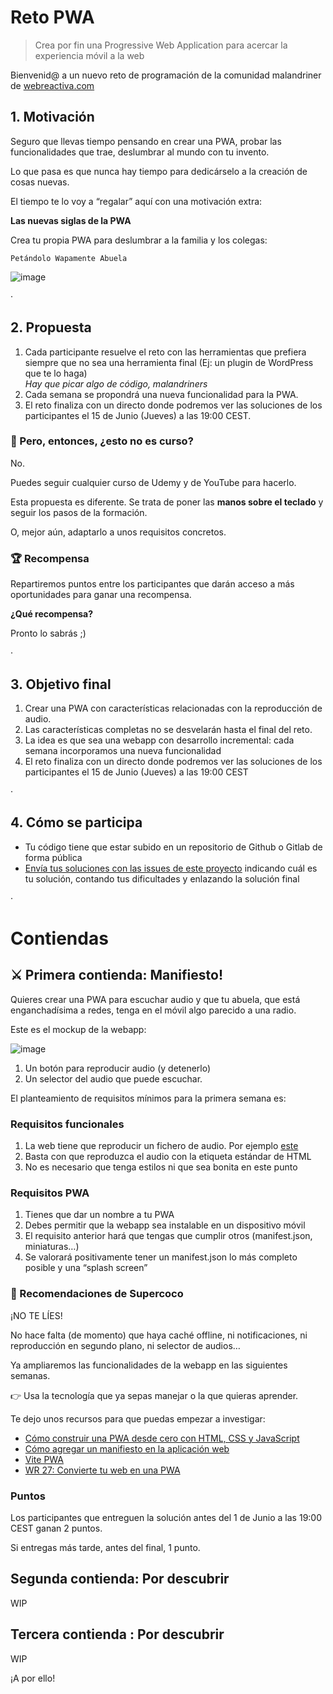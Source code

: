 # Reto PWA

> Crea por fin una Progressive Web Application para acercar la experiencia móvil a la web

Bienvenid@ a un nuevo reto de programación de la comunidad malandriner de [webreactiva.com](https://webreactiva.com)

## 1. Motivación

Seguro que llevas tiempo pensando en crear una PWA, probar las funcionalidades que trae, deslumbrar al mundo con tu invento.

Lo que pasa es que nunca hay tiempo para dedicárselo a la creación de cosas nuevas. 

El tiempo te lo voy a “regalar” aquí con una motivación extra:

**Las nuevas siglas de la PWA**

Crea tu propia PWA para deslumbrar a la familia y los colegas: 

`Petándolo Wapamente Abuela`

![image](https://github.com/webreactiva-devs/reto-pwa/assets/1122071/80e7a0e6-601a-46a3-b0a6-372a13de8cef)

·

## 2. Propuesta

1. Cada participante resuelve el reto con las herramientas que prefiera siempre que no sea una herramienta final (Ej: un plugin de WordPress que te lo haga)  
	_Hay que picar algo de código, malandriners_
2. Cada semana se propondrá una nueva funcionalidad para la PWA.
3. El reto finaliza con un directo donde podremos ver las soluciones de los participantes el 15 de Junio (Jueves) a las 19:00 CEST.


### 🤔 Pero, entonces, ¿esto no es curso?

No.

Puedes seguir cualquier curso de Udemy y de YouTube para hacerlo.

Esta propuesta es diferente. Se trata de poner las **manos sobre el teclado** y seguir los pasos de la formación. 

O, mejor aún, adaptarlo a unos requisitos concretos.


### 🏆 Recompensa

Repartiremos puntos entre los participantes que darán acceso a más oportunidades para ganar una recompensa.

**¿Qué recompensa?**

Pronto lo sabrás ;) 


·


## 3. Objetivo final

1. Crear una PWA con características relacionadas con la reproducción de audio.
2. Las características completas no se desvelarán hasta el final del reto.
3. La idea es que sea una webapp con desarrollo incremental: cada semana incorporamos una nueva funcionalidad
4. El reto finaliza con un directo donde podremos ver las soluciones de los participantes el 15 de Junio (Jueves) a las 19:00 CEST


·


## 4. Cómo se participa

- Tu código tiene que estar subido en un repositorio de Github o Gitlab de forma pública
- [Envía tus soluciones con las issues de este proyecto](https://github.com/webreactiva-devs/reto-pwa/issues) indicando cuál es tu solución, contando tus dificultades y enlazando la solución final


·

# Contiendas


## ⚔️ Primera contienda: Manifiesto!

Quieres crear una PWA para escuchar audio y que tu abuela, que está enganchadísima a redes, tenga en el móvil algo parecido a una radio.

Este es el mockup de la webapp:

![image](https://github.com/webreactiva-devs/reto-pwa/assets/1122071/be303bed-12ef-496b-8864-6788065d5692)



1. Un botón para reproducir audio (y detenerlo)
2. Un selector del audio que puede escuchar.

El planteamiento de requisitos mínimos para la primera semana es:


### Requisitos funcionales
1. La web tiene que reproducir un fichero de audio. Por ejemplo [este](https://api.spreaker.com/v2/episodes/48338128/download.mp3)
2. Basta con que reproduzca el audio con la etiqueta estándar de HTML
3. No es necesario que tenga estilos ni que sea bonita en este punto

### Requisitos PWA
1. Tienes que dar un nombre a tu PWA
2. Debes permitir que la webapp sea instalable en un dispositivo móvil 
3. El requisito anterior hará que tengas que cumplir otros (manifest.json, miniaturas…)
4. Se valorará positivamente tener un manifest.json lo más completo posible y una “splash screen”



### 🥶 Recomendaciones de Supercoco

¡NO TE LÍES!

No hace falta (de momento) que haya caché offline, ni notificaciones, ni reproducción en segundo plano, ni selector de audios…

Ya ampliaremos las funcionalidades de la webapp en las siguientes semanas.

👉 Usa la tecnología que ya sepas manejar o la que quieras aprender.

Te dejo unos recursos para que puedas empezar  a investigar:

- [Cómo construir una PWA desde cero con HTML, CSS y JavaScript](https://www.freecodecamp.org/espanol/news/como-construir-una-pwa-desde-cero-con-html-css-y-javascript/)
- [Cómo agregar un manifiesto en la aplicación web](https://web.dev/i18n/es/add-manifest)
- [Vite PWA](https://vite-pwa-org.netlify.app/)
- [WR 27: Convierte tu web en una PWA](https://www.webreactiva.com/podcast/web-en-pwa)


### Puntos

Los participantes que entreguen la solución antes del 1 de Junio a las 19:00 CEST ganan 2 puntos.

Si entregas más tarde, antes del final, 1 punto.



## Segunda contienda: Por descubrir

WIP

## Tercera contienda : Por descubrir

WIP

¡A por ello!
